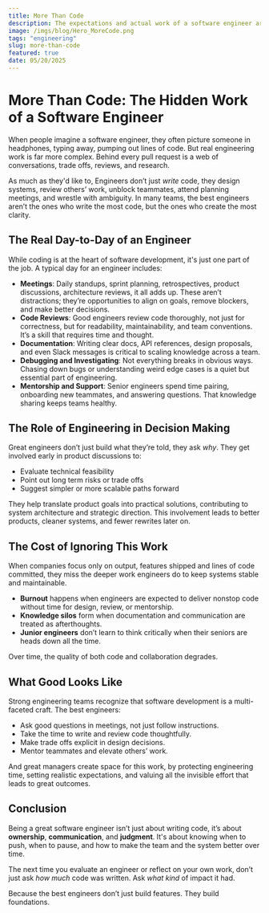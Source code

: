 ```yaml
---
title: More Than Code
description: The expectations and actual work of a software engineer are more than just coding
image: /imgs/blog/Hero_MoreCode.png
tags: "engineering"
slug: more-than-code
featured: true
date: 05/20/2025
---
```


# More Than Code: The Hidden Work of a Software Engineer

When people imagine a software engineer, they often picture someone in headphones, typing away, pumping out lines of code. But real engineering work is far more complex. Behind every pull request is a web of conversations, trade offs, reviews, and research.

As much as they'd like to, Engineers don’t just *write* code, they design systems, review others’ work, unblock teammates, attend planning meetings, and wrestle with ambiguity. In many teams, the best engineers aren’t the ones who write the most code, but the ones who create the most clarity.

## The Real Day-to-Day of an Engineer

While coding is at the heart of software development, it's just one part of the job. A typical day for an engineer includes:

- **Meetings**: Daily standups, sprint planning, retrospectives, product discussions, architecture reviews, it all adds up. These aren’t distractions; they’re opportunities to align on goals, remove blockers, and make better decisions.
- **Code Reviews**: Good engineers review code thoroughly, not just for correctness, but for readability, maintainability, and team conventions. It’s a skill that requires time and thought.
- **Documentation**: Writing clear docs, API references, design proposals, and even Slack messages is critical to scaling knowledge across a team.
- **Debugging and Investigating**: Not everything breaks in obvious ways. Chasing down bugs or understanding weird edge cases is a quiet but essential part of engineering.
- **Mentorship and Support**: Senior engineers spend time pairing, onboarding new teammates, and answering questions. That knowledge sharing keeps teams healthy.

## The Role of Engineering in Decision Making

Great engineers don’t just build what they’re told, they ask *why*. They get involved early in product discussions to:

- Evaluate technical feasibility  
- Point out long term risks or trade offs  
- Suggest simpler or more scalable paths forward  

They help translate product goals into practical solutions, contributing to system architecture and strategic direction. This involvement leads to better products, cleaner systems, and fewer rewrites later on.

## The Cost of Ignoring This Work

When companies focus only on output, features shipped and lines of code committed, they miss the deeper work engineers do to keep systems stable and maintainable.

- **Burnout** happens when engineers are expected to deliver nonstop code without time for design, review, or mentorship.  
- **Knowledge silos** form when documentation and communication are treated as afterthoughts.  
- **Junior engineers** don’t learn to think critically when their seniors are heads down all the time.  

Over time, the quality of both code and collaboration degrades.

## What Good Looks Like

Strong engineering teams recognize that software development is a multi-faceted craft. The best engineers:

- Ask good questions in meetings, not just follow instructions.  
- Take the time to write and review code thoughtfully.  
- Make trade offs explicit in design decisions.  
- Mentor teammates and elevate others’ work.  

And great managers create space for this work, by protecting engineering time, setting realistic expectations, and valuing all the invisible effort that leads to great outcomes.

## Conclusion

Being a great software engineer isn’t just about writing code, it’s about **ownership**, **communication**, and **judgment**. It's about knowing when to push, when to pause, and how to make the team and the system better over time.

The next time you evaluate an engineer or reflect on your own work, don’t just ask *how much* code was written. Ask *what kind* of impact it had.

Because the best engineers don’t just build features. They build foundations.
